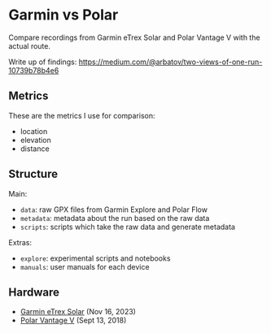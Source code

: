 # Garmin vs Polar

Compare recordings from Garmin eTrex Solar and Polar Vantage V with the actual route.

Write up of findings: https://medium.com/@arbatov/two-views-of-one-run-10739b78b4e6

## Metrics

These are the metrics I use for comparison:

- location
- elevation 
- distance

## Structure

Main:

- `data`: raw GPX files from Garmin Explore and Polar Flow
- `metadata`: metadata about the run based on the raw data
- `scripts`: scripts which take the raw data and generate metadata

Extras:

- `explore`: experimental scripts and notebooks
- `manuals`: user manuals for each device

## Hardware

- [Garmin eTrex Solar](https://www.garmin.com.sg/products/outdoor/etrex-solar/) (Nov 16, 2023)
- [Polar Vantage V](https://support.polar.com/e_manuals/vantage-v/polar-vantage-v-user-manual-english/content/introduction.htm) (Sept 13, 2018)
